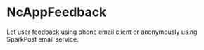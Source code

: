# NcAppFeedback
Let user feedback using phone email client or anonymously using SparkPost email service.
